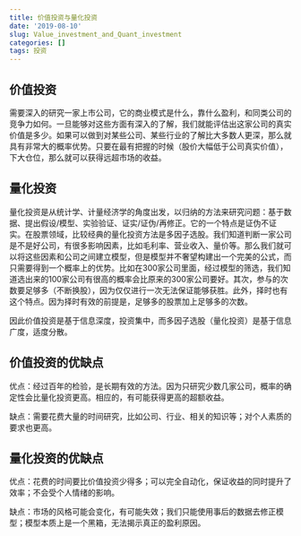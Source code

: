 ```yaml
---
title: 价值投资与量化投资
date: '2019-08-10'
slug: Value_investment_and_Quant_investment
categories: []
tags: 投资
---
```



## 价值投资

需要深入的研究一家上市公司，它的商业模式是什么，靠什么盈利，和同类公司的竞争力如何。一旦能够对这些方面有深入的了解，我们就能评估出这家公司的真实价值是多少。如果可以做到对某些公司、某些行业的了解比大多数人更深，那么就具有非常大的概率优势。只要在最有把握的时候（股价大幅低于公司真实价值），下大仓位，那么就可以获得远超市场的收益。

## 量化投资

量化投资是从统计学、计量经济学的角度出发，以归纳的方法来研究问题：基于数据、提出假设/模型、实验验证、证实/证伪/再修正。它的一个特点是证伪不证实。在股票领域，比较经典的量化投资方法是多因子选股。我们知道判断一家公司是不是好公司，有很多影响因素，比如毛利率、营业收入、量价等。那么我们就可以将这些因素和公司之间建立模型，但是模型并不奢望构建出一个完美的公式，而只需要得到一个概率上的优势。比如在300家公司里面，经过模型的筛选，我们知道选出来的100家公司有很高的概率会比原来的300家公司要好。其次，参与的次数要足够多（不断换股），因为仅仅进行一次无法保证能够获胜。此外，择时也有这个特点。因为择时有效的前提是，足够多的股票加上足够多的次数。

因此价值投资是基于信息深度，投资集中，而多因子选股（量化投资）是基于信息广度，适度分散。

## 价值投资的优缺点

优点：经过百年的检验，是长期有效的方法。因为只研究少数几家公司，概率的确定性会比量化投资更高。相应的，有可能获得更高的超额收益。

缺点：需要花费大量的时间研究，比如公司、行业、相关的知识等；对个人素质的要求也更高。

## 量化投资的优缺点

优点：花费的时间要比价值投资少得多；可以完全自动化，保证收益的同时提升了效率；不会受个人情绪的影响。

缺点：市场的风格可能会变化，有可能失效；我们只能使用事后的数据去修正模型；模型本质上是一个黑箱，无法揭示真正的盈利原因。
